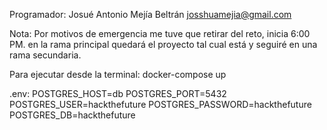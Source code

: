 Programador:
Josué Antonio Mejía Beltrán
josshuamejia@gmail.com

Nota:
Por motivos de emergencia me tuve que retirar del reto, inicia 6:00 PM.
en la rama principal quedará el proyecto tal cual está y seguiré en una rama secundaria.

Para ejecutar desde la terminal: docker-compose up

.env:
POSTGRES_HOST=db
POSTGRES_PORT=5432
POSTGRES_USER=hackthefuture
POSTGRES_PASSWORD=hackthefuture
POSTGRES_DB=hackthefuture
